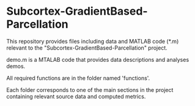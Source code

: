 # Subcortex-GradientBased-Parcellation
This repository provides files including data and MATLAB code (*.m) relevant to the "Subcortex-GradientBased-Parcellation" project.

demo.m is a MTALAB code that provides data descriptions and analyses demos.

All required functions are in the folder named 'functions'. 

Each folder corresponds to one of the main sections in the project containing relevant source data and computed metrics. 
